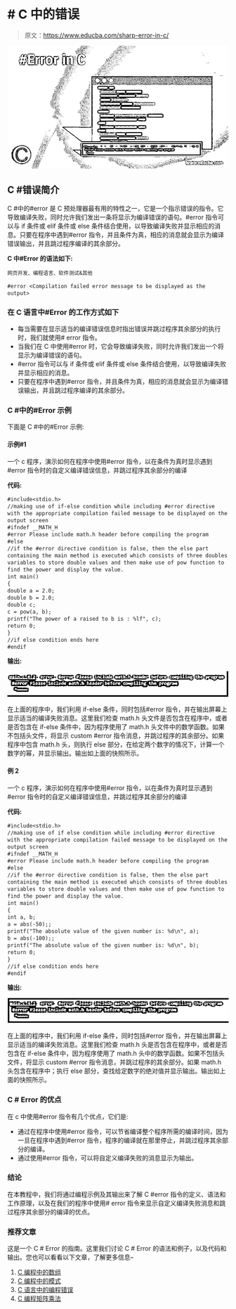 # # C 中的错误

> 原文：<https://www.educba.com/sharp-error-in-c/>

![#Error in C](img/3e7d16154ca1602dd5857734df19faf7.png)



## C #错误简介

C #中的#error 是 C 预处理器最有用的特性之一，它是一个指示错误的指令。它导致编译失败，同时允许我们发出一条将显示为编译错误的语句。#error 指令可以与 if 条件或 elif 条件或 else 条件结合使用，以导致编译失败并显示相应的消息。只要在程序中遇到#error 指令，并且条件为真，相应的消息就会显示为编译错误输出，并且跳过程序编译的其余部分。

**C 中#Error 的语法如下:**

<small>网页开发、编程语言、软件测试&其他</small>

```
#error <Compilation failed error message to be displayed as the output>
```

### 在 C 语言中#Error 的工作方式如下

*   每当需要在显示适当的编译错误信息时指出错误并跳过程序其余部分的执行时，我们就使用# error 指令。
*   当我们在 C 中使用#error 时，它会导致编译失败，同时允许我们发出一个将显示为编译错误的语句。
*   #error 指令可以与 if 条件或 elif 条件或 else 条件结合使用，以导致编译失败并显示相应的消息。
*   只要在程序中遇到#error 指令，并且条件为真，相应的消息就会显示为编译错误输出，并且跳过程序编译的其余部分。

### C #中的#Error 示例

下面是 C #中的#Error 示例:

#### 示例#1

一个 c 程序，演示如何在程序中使用#error 指令，以在条件为真时显示遇到#error 指令时的自定义编译错误信息，并跳过程序其余部分的编译

**代码:**

```
#include<stdio.h>
//making use of if-else condition while including #error directive with the appropriate compilation failed message to be displayed on the output screen
#ifndef __MATH_H
#error Please include math.h header before compiling the program
#else
//if the #error directive condition is false, then the else part containing the main method is executed which consists of three doubles variables to store double values and then make use of pow function to find the power and display the value.
int main()
{
double a = 2.0;
double b = 2.0;
double c;
c = pow(a, b);
printf("The power of a raised to b is : %lf", c);
return 0;
}
//if else condition ends here
#endif
```

**输出:**

![#error in C output 1](img/5ff586b85d7c3fb8fb03f7c5c5178647.png)



在上面的程序中，我们利用 if-else 条件，同时包括#error 指令，并在输出屏幕上显示适当的编译失败消息。这里我们检查 math.h 头文件是否包含在程序中，或者是否包含在 if-else 条件中，因为程序使用了 math.h 头文件中的数学函数。如果不包括头文件，将显示 custom #error 指令消息，并跳过程序的其余部分。如果程序中包含 math.h 头，则执行 else 部分，在给定两个数字的情况下，计算一个数字的幂，并显示输出。输出如上面的快照所示。

#### **例 2**

一个 c 程序，演示如何在程序中使用#error 指令，以在条件为真时显示遇到#error 指令时的自定义编译错误信息，并跳过程序其余部分的编译

**代码:**

```
#include<stdio.h>
//making use of if else condition while including #error directive with the appropriate compilation failed message to be displayed on the output screen
#ifndef __MATH_H
#error Please include math.h header before compiling the program
#else
//if the #error directive condition is false, then the else part containing the main method is executed which consists of three doubles variables to store double values and then make use of pow function to find the power and display the value.
int main()
{
int a, b;
a = abs(-50);;
printf("The absolute value of the given number is: %d\n", a);
b = abs(-100);;
printf("The absolute value of the given number is: %d\n", b);
return 0;
}
//if else condition ends here
#endif
```

**输出:**

![output 2](img/931dfe08a9a07d8bf9aaab8f098fc3f4.png)



在上面的程序中，我们利用 if-else 条件，同时包括#error 指令，并在输出屏幕上显示适当的编译失败消息。这里我们检查 math.h 头是否包含在程序中，或者是否包含在 if-else 条件中，因为程序使用了 math.h 头中的数学函数。如果不包括头文件，将显示 custom #error 指令消息，并跳过程序的其余部分。如果 math.h 头包含在程序中；执行 else 部分，查找给定数字的绝对值并显示输出。输出如上面的快照所示。

### C # Error 的优点

在 c 中使用#error 指令有几个优点，它们是:

*   通过在程序中使用#error 指令，可以节省编译整个程序所需的编译时间，因为一旦在程序中遇到#error 指令，程序的编译就在那里停止，并跳过程序其余部分的编译。
*   通过使用#error 指令，可以将自定义编译失败的消息显示为输出。

### 结论

在本教程中，我们将通过编程示例及其输出来了解 C #error 指令的定义、语法和工作原理，以及在我们的程序中使用# error 指令来显示自定义编译失败消息和跳过程序其余部分的编译的优点。

### 推荐文章

这是一个 C # Error 的指南。这里我们讨论 C # Error 的语法和例子，以及代码和输出。您也可以看看以下文章，了解更多信息–

1.  [C 编程中的数组](https://www.educba.com/arrays-in-c-programming/)
2.  [C 编程中的模式](https://www.educba.com/patterns-in-c-programming/)
3.  [C 语言中的编程错误](https://www.educba.com/programming-errors-in-c/)
4.  [C 编程矩阵乘法](https://www.educba.com/c-programming-matrix-multiplication/)





